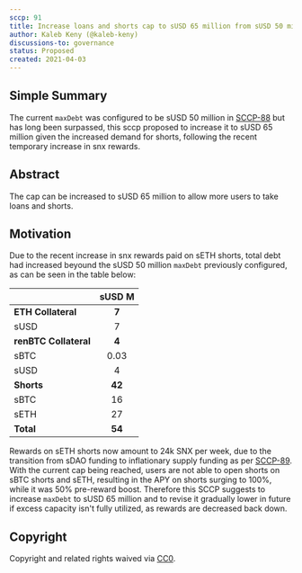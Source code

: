 ```yaml
---
sccp: 91
title: Increase loans and shorts cap to sUSD 65 million from sUSD 50 million
author: Kaleb Keny (@kaleb-keny)
discussions-to: governance
status: Proposed
created: 2021-04-03
---
```


<!--You can leave these HTML comments in your merged SCCP and delete the visible duplicate text guides, they will not appear and may be helpful to refer to if you edit it again. This is the suggested template for new SCCPs. Note that an SCCP number will be assigned by an editor. When opening a pull request to submit your SCCP, please use an abbreviated title in the filename, `sccp-draft_title_abbrev.md`. The title should be 44 characters or less.-->

## Simple Summary

<!--"If you can't explain it simply, you don't understand it well enough." Provide a simplified and layman-accessible explanation of the SCCP.-->

The current `maxDebt` was configured to be sUSD 50 million in [SCCP-88](https://sips.synthetix.io/SCCP/sccp-88) but has long been surpassed, this sccp proposed to increase it  to sUSD 65 million given the increased demand for shorts, following the recent temporary increase in snx rewards.

## Abstract

<!--A short (~200 word) description of the variable change proposed.-->

The cap can be increased to sUSD 65 million to allow more users to take loans and shorts.

## Motivation

<!--The motivation is critical for SCCPs that want to update variables within Synthetix. It should clearly explain why the existing variable is not incentive aligned. SCCP submissions without sufficient motivation may be rejected outright.-->

Due to the recent increase in snx rewards paid on sETH shorts, total debt had increased beyound the sUSD 50 million `maxDebt` previously configured, as can be seen in the table below: 

|                       	| **sUSD M** 	|
|-----------------------	|:----------:	|
| **ETH Collateral**    	|    **7**    |
|          sUSD         	|      7     	|
| **renBTC Collateral** 	|    **4**    |
|          sBTC         	|    0.03    	|
|          sUSD         	|      4     	|
| **Shorts**            	|   **42**   	|
|          sBTC         	|     16     	|
|          sETH         	|     27     	|
| **Total**             	|   **54**    |

Rewards on sETH shorts now amount to 24k SNX per week, due to the transition from sDAO funding to inflationary supply funding as per [SCCP-89](https://sips.synthetix.io/SCCP/sccp-89). With the current cap being reached,  users are not able to open shorts on sBTC shorts and sETH, resulting in the APY on shorts surging to 100%, while it was 50% pre-reward boost. Therefore this SCCP suggests to increase `maxDebt` to sUSD 65 million and to revise it gradually lower in future if excess capacity isn't fully utilized, as rewards are decreased back down. 

## Copyright

Copyright and related rights waived via [CC0](https://creativecommons.org/publicdomain/zero/1.0/).
